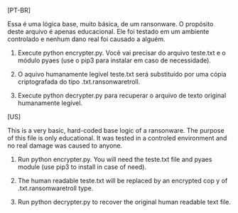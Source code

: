 
[PT-BR]

Essa é uma lógica base, muito básica, de um ransonware. O propósito deste arquivo é apenas educacional. Ele foi testado em um ambiente 
controlado e nenhum dano real foi causado a alguém.

1. Execute python encrypter.py. Você vai precisar do arquivo teste.txt e o módulo pyaes (use o pip3 para instalar em caso de necessidade).

2. O aquivo humanamente legível teste.txt será substituído por uma cópia criptografada do tipo .txt.ransonwaretroll.

3. Execute python decrypter.py para recuperar o arquivo de texto original humanamente legível.


[US]

This is a very basic, hard-coded base logic of a ransonware. The purpose of this file is only educational. It was tested in a controled 
environment and no real damage was caused to anyone.

1. Run python encrypter.py. You will need the teste.txt file and pyaes module (use pip3 to install in case of need).

2. The human readable teste.txt will be replaced by an encrypted cop y of .txt.ransomwaretroll type.

3. Run python decrypter.py to recover the original human readable text file.
